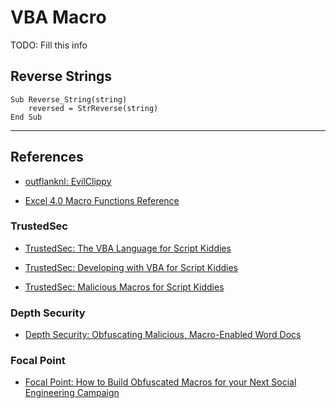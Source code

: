 # VBA Macro

TODO: Fill this info

## Reverse Strings

```vbscript
Sub Reverse_String(string)
    reversed = StrReverse(string)
End Sub
```

---
## References

- [outflanknl: EvilClippy](https://github.com/outflanknl/EvilClippy)

- [Excel 4.0 Macro Functions Reference](https://d13ot9o61jdzpp.cloudfront.net/files/Excel%204.0%20Macro%20Functions%20Reference.pdf#Register)

### TrustedSec

- [TrustedSec: The VBA Language for Script Kiddies](https://www.trustedsec.com/blog/the-vba-language-for-script-kiddies)

- [TrustedSec: Developing with VBA for Script Kiddies](https://www.trustedsec.com/blog/developing-with-vba-for-script-kiddies)

- [TrustedSec: Malicious Macros for Script Kiddies](https://www.trustedsec.com/blog/malicious-macros-for-script-kiddies)

### Depth Security

- [Depth Security: Obfuscating Malicious, Macro-Enabled Word Docs](https://www.depthsecurity.com/blog/obfuscating-malicious-macro-enabled-word-docs/)

### Focal Point

- [Focal Point: How to Build Obfuscated Macros for your Next Social Engineering Campaign](https://blog.focal-point.com/how-to-build-obfuscated-macros-for-your-next-social-engineering-campaign)